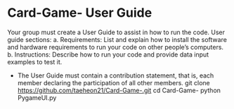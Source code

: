# Card-Game- User Guide
Your group must create a User Guide to assist in how to run the code. User guide
sections:
a. Requirements: List and explain how to install the software and hardware
requirements to run your code on other people’s computers.
b. Instructions: Describe how to run your code and provide data input examples to test
it.
* The User Guide must contain a contribution statement, that is, each member
declaring the participation of all other members.
git clone https://github.com/taeheon21/Card-Game-.git
cd Card-Game-
python PygameUI.py
